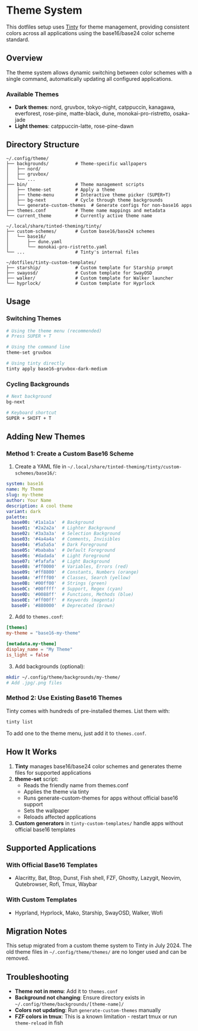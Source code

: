 # Theme System

This dotfiles setup uses [Tinty](https://github.com/tinted-theming/tinty) for theme management, providing consistent colors across all applications using the base16/base24 color scheme standard.

## Overview

The theme system allows dynamic switching between color schemes with a single command, automatically updating all configured applications.

### Available Themes
- **Dark themes**: nord, gruvbox, tokyo-night, catppuccin, kanagawa, everforest, rose-pine, matte-black, dune, monokai-pro-ristretto, osaka-jade
- **Light themes**: catppuccin-latte, rose-pine-dawn

## Directory Structure

```
~/.config/theme/
├── backgrounds/          # Theme-specific wallpapers
│   ├── nord/
│   ├── gruvbox/
│   └── ...
├── bin/                  # Theme management scripts
│   ├── theme-set         # Apply a theme
│   ├── theme-menu        # Interactive theme picker (SUPER+T)
│   ├── bg-next           # Cycle through theme backgrounds
│   └── generate-custom-themes  # Generate configs for non-base16 apps
├── themes.conf           # Theme name mappings and metadata
└── current_theme         # Currently active theme name

~/.local/share/tinted-theming/tinty/
├── custom-schemes/       # Custom base16/base24 schemes
│   └── base16/
│       ├── dune.yaml
│       └── monokai-pro-ristretto.yaml
└── ...                   # Tinty's internal files

~/dotfiles/tinty-custom-templates/
├── starship/             # Custom template for Starship prompt
├── swayosd/              # Custom template for SwayOSD
├── walker/               # Custom template for Walker launcher
└── hyprlock/             # Custom template for Hyprlock
```

## Usage

### Switching Themes

```bash
# Using the theme menu (recommended)
# Press SUPER + T

# Using the command line
theme-set gruvbox

# Using tinty directly
tinty apply base16-gruvbox-dark-medium
```

### Cycling Backgrounds

```bash
# Next background
bg-next

# Keyboard shortcut
SUPER + SHIFT + T
```

## Adding New Themes

### Method 1: Create a Custom Base16 Scheme

1. Create a YAML file in `~/.local/share/tinted-theming/tinty/custom-schemes/base16/`:

```yaml
system: base16
name: My Theme
slug: my-theme
author: Your Name
description: A cool theme
variant: dark
palette:
  base00: '#1a1a1a'  # Background
  base01: '#2a2a2a'  # Lighter Background
  base02: '#3a3a3a'  # Selection Background
  base03: '#4a4a4a'  # Comments, Invisibles
  base04: '#5a5a5a'  # Dark Foreground
  base05: '#bababa'  # Default Foreground
  base06: '#dadada'  # Light Foreground
  base07: '#fafafa'  # Light Background
  base08: '#ff0000'  # Variables, Errors (red)
  base09: '#ff8800'  # Constants, Numbers (orange)
  base0A: '#ffff00'  # Classes, Search (yellow)
  base0B: '#00ff00'  # Strings (green)
  base0C: '#00ffff'  # Support, Regex (cyan)
  base0D: '#0088ff'  # Functions, Methods (blue)
  base0E: '#ff00ff'  # Keywords (magenta)
  base0F: '#880000'  # Deprecated (brown)
```

2. Add to `themes.conf`:

```toml
[themes]
my-theme = "base16-my-theme"

[metadata.my-theme]
display_name = "My Theme"
is_light = false
```

3. Add backgrounds (optional):
```bash
mkdir ~/.config/theme/backgrounds/my-theme/
# Add .jpg/.png files
```

### Method 2: Use Existing Base16 Themes

Tinty comes with hundreds of pre-installed themes. List them with:

```bash
tinty list
```

To add one to the theme menu, just add it to `themes.conf`.

## How It Works

1. **Tinty** manages base16/base24 color schemes and generates theme files for supported applications
2. **theme-set** script:
   - Reads the friendly name from themes.conf
   - Applies the theme via tinty
   - Runs generate-custom-themes for apps without official base16 support
   - Sets the wallpaper
   - Reloads affected applications
3. **Custom generators** in `tinty-custom-templates/` handle apps without official base16 templates

## Supported Applications

### With Official Base16 Templates
- Alacritty, Bat, Btop, Dunst, Fish shell, FZF, Ghostty, Lazygit, Neovim, Qutebrowser, Rofi, Tmux, Waybar

### With Custom Templates
- Hyprland, Hyprlock, Mako, Starship, SwayOSD, Walker, Wofi

## Migration Notes

This setup migrated from a custom theme system to Tinty in July 2024. The old theme files in `~/.config/theme/themes/` are no longer used and can be removed.

## Troubleshooting

- **Theme not in menu**: Add it to `themes.conf`
- **Background not changing**: Ensure directory exists in `~/.config/theme/backgrounds/[theme-name]/`
- **Colors not updating**: Run `generate-custom-themes` manually
- **FZF colors in tmux**: This is a known limitation - restart tmux or run `theme-reload` in fish